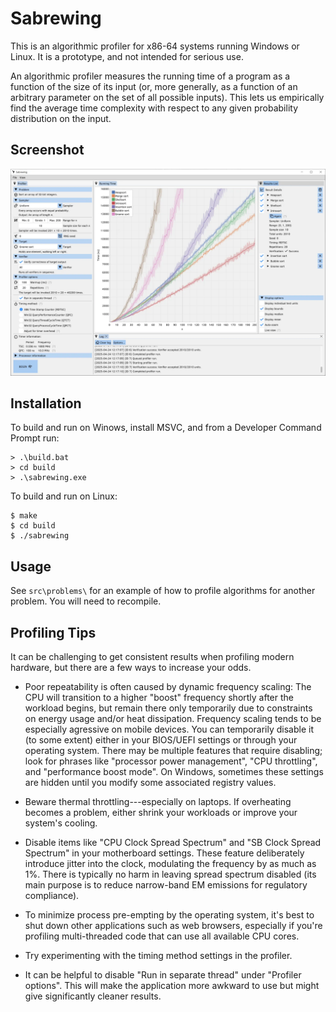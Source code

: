 Sabrewing
=========

This is an algorithmic profiler for x86-64 systems running Windows or Linux. It is a prototype, and
not intended for serious use.

An algorithmic profiler measures the running time of a program as a function of the size of its
input (or, more generally, as a function of an arbitrary parameter on the set of all possible
inputs). This lets us empirically find the average time complexity with respect to any given
probability distribution on the input.

Screenshot
----------

![screenshot](screenshots/screenshot.webp)

Installation
------------

To build and run on Winows, install MSVC, and from a Developer Command Prompt run:

    > .\build.bat
    > cd build
    > .\sabrewing.exe

To build and run on Linux:

    $ make
    $ cd build
    $ ./sabrewing

Usage
-----

See `src\problems\` for an example of how to profile algorithms for another problem. You will need
to recompile.

Profiling Tips
--------------

It can be challenging to get consistent results when profiling modern hardware, but there are a few
ways to increase your odds.

- Poor repeatability is often caused by dynamic frequency scaling: The CPU will transition to a
  higher "boost" frequency shortly after the workload begins, but remain there only temporarily due
  to constraints on energy usage and/or heat dissipation. Frequency scaling tends to be especially
  agressive on mobile devices. You can temporarily disable it (to some extent) either in your
  BIOS/UEFI settings or through your operating system. There may be multiple features that require
  disabling; look for phrases like "processor power management", "CPU throttling", and "performance
  boost mode". On Windows, sometimes these settings are hidden until you modify some associated
  registry values.

- Beware thermal throttling---especially on laptops. If overheating becomes a problem, either shrink
  your workloads or improve your system's cooling.

- Disable items like "CPU Clock Spread Spectrum" and "SB Clock Spread Spectrum" in your motherboard
  settings. These feature deliberately introduce jitter into the clock, modulating the frequency by
  as much as 1%. There is typically no harm in leaving spread spectrum disabled (its main purpose is
  to reduce narrow-band EM emissions for regulatory compliance).

- To minimize process pre-empting by the operating system, it's best to shut down other applications
  such as web browsers, especially if you're profiling multi-threaded code that can use all
  available CPU cores.

- Try experimenting with the timing method settings in the profiler.

- It can be helpful to disable "Run in separate thread" under "Profiler options". This will make the
  application more awkward to use but might give significantly cleaner results.
